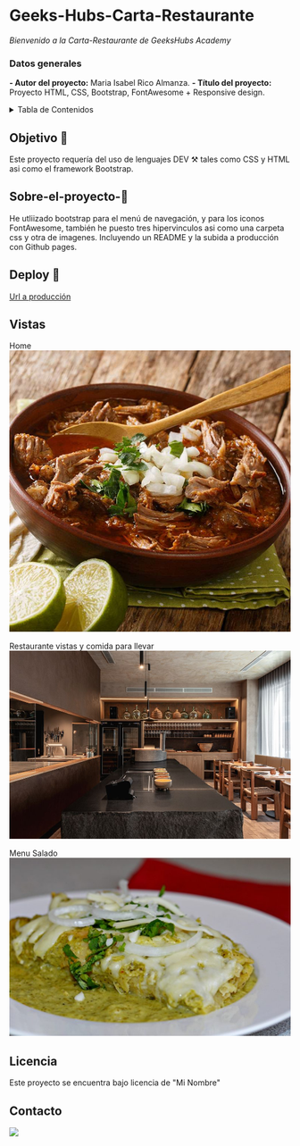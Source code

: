 # Geeks-Hubs-Carta-Restaurante

<em> Bienvenido a la Carta-Restaurante de GeeksHubs Academy</em>

### Datos generales

**- Autor del proyecto:** Maria Isabel Rico Almanza.
**- Título del proyecto:** Proyecto HTML, CSS, Bootstrap, FontAwesome + Responsive design.

<details>
  <summary>Tabla de Contenidos </summary>
  <ol>
  <li><a href="#objetivo-🎯">Objetivo</a></li>
  <li><a href="#sobre-el-proyecto-🔎">Sobre el proyecto</a></li>
  <li><a href="#deploy-🚀">Deploy</a></li>
  <li><a href="#vistas">Vistas</a></li>
 <li><a href="#licencia">Licencia</a></li>
 <li><a href="#contacto">Contacto</a></li>
  </ol>
</details>

## Objetivo 🎯

Este proyecto requería del uso de lenguajes DEV ⚒️ tales como CSS y HTML asi como el framework Bootstrap.

## Sobre-el-proyecto-🔎

He utliizado bootstrap para el menú de navegación, y para los iconos FontAwesome, también he puesto tres hipervinculos asi como una carpeta css y otra de imagenes. Incluyendo un README y la subida a producción con Github pages.

## Deploy 🚀

<a href="https://shorturl.at/ahsM4">Url a producción</a>

## Vistas

Home
<img src="img/resmex copy.jpeg">

Restaurante vistas y comida para llevar
<img src="img/restaurante-mex copy.jpeg">

Menu Salado
<img src="img/enchilada copy.png">

## Licencia

Este proyecto se encuentra bajo licencia de "Mi Nombre"

## Contacto

<a href="https://www.linkedin.com/in/marissarico" target="_blank"> <img src="https://img.shields.io/badge/-LinkedIn-%230077B5?style=for-the-badge&logo=linkedin&logoColor=white" target="_blank"></a>
